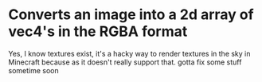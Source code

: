 # Converts an image into a 2d array of vec4's in the RGBA format

Yes, I know textures exist, it's a hacky way to render textures in the sky in Minecraft because as it doesn't really support that.
gotta fix some stuff sometime soon
